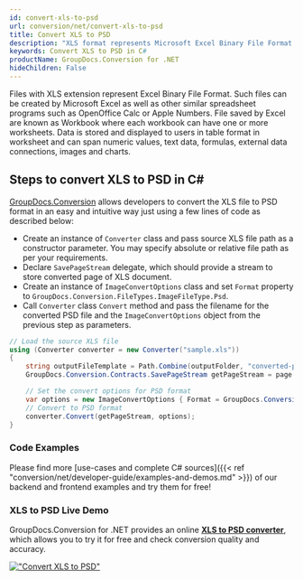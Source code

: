 ```yaml
---
id: convert-xls-to-psd
url: conversion/net/convert-xls-to-psd
title: Convert XLS to PSD
description: "XLS format represents Microsoft Excel Binary File Format with .xls extension. Learn how to convert XLS to PSD file programmatically in C# language using GroupDocs.Conversion for .NET library."
keywords: Convert XLS to PSD in C#
productName: GroupDocs.Conversion for .NET
hideChildren: False
---
```


Files with XLS extension represent Excel Binary File Format. Such files can be created by Microsoft Excel as well as other similar spreadsheet programs such as OpenOffice Calc or Apple Numbers. File saved by Excel are known as Workbook where each workbook can have one or more worksheets. Data is stored and displayed to users in table format in worksheet and can span numeric values, text data, formulas, external data connections, images and charts.

## Steps to convert XLS to PSD in C#

[GroupDocs.Conversion](https://products.groupdocs.com/conversion/net) allows developers to convert the XLS file to PSD format in an easy and intuitive way just using a few lines of code as described below:

* Create an instance of `Converter` class and pass source XLS file path as a constructor parameter. You may specify absolute or relative file path as per your requirements. 
* Declare `SavePageStream` delegate, which should provide a stream to store converted page of XLS document.
* Create an instance of `ImageConvertOptions` class and set `Format` property to `GroupDocs.Conversion.FileTypes.ImageFileType.Psd`.
* Call `Converter` class `Convert` method and pass the filename for the converted PSD file and the `ImageConvertOptions` object from the previous step as parameters.

```csharp
// Load the source XLS file
using (Converter converter = new Converter("sample.xls"))
{
    string outputFileTemplate = Path.Combine(outputFolder, "converted-page-{0}.psd");
    GroupDocs.Conversion.Contracts.SavePageStream getPageStream = page => new FileStream(string.Format(outputFileTemplate, page), FileMode.Create);

    // Set the convert options for PSD format
    var options = new ImageConvertOptions { Format = GroupDocs.Conversion.FileTypes.ImageFileType.Psd };   
    // Convert to PSD format
    converter.Convert(getPageStream, options);
}
```

### Code Examples

Please find more [use-cases and complete C# sources]({{< ref "conversion/net/developer-guide/examples-and-demos.md" >}}) of our backend and frontend examples and try them for free!

### XLS to PSD Live Demo

GroupDocs.Conversion for .NET provides an online [**XLS to PSD converter**](https://products.groupdocs.app/conversion/xls-to-psd), which allows you to try it for free and check conversion quality and accuracy.

[!["Convert XLS to PSD"](conversion/net/images/convert-to-psd/convert-xls-to-psd.png)](https://products.groupdocs.app/conversion/xls-to-psd)